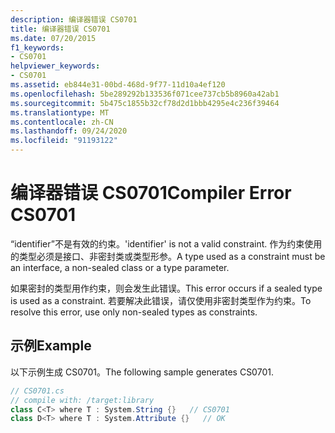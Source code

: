 ```yaml
---
description: 编译器错误 CS0701
title: 编译器错误 CS0701
ms.date: 07/20/2015
f1_keywords:
- CS0701
helpviewer_keywords:
- CS0701
ms.assetid: eb844e31-00bd-468d-9f77-11d10a4ef120
ms.openlocfilehash: 5be289292b133536f071cee737cb5b8960a42ab1
ms.sourcegitcommit: 5b475c1855b32cf78d2d1bbb4295e4c236f39464
ms.translationtype: MT
ms.contentlocale: zh-CN
ms.lasthandoff: 09/24/2020
ms.locfileid: "91193122"
---
```

# <a name="compiler-error-cs0701"></a><span data-ttu-id="c8157-103">编译器错误 CS0701</span><span class="sxs-lookup"><span data-stu-id="c8157-103">Compiler Error CS0701</span></span>

<span data-ttu-id="c8157-104">“identifier”不是有效的约束。</span><span class="sxs-lookup"><span data-stu-id="c8157-104">'identifier' is not a valid constraint.</span></span> <span data-ttu-id="c8157-105">作为约束使用的类型必须是接口、非密封类或类型形参。</span><span class="sxs-lookup"><span data-stu-id="c8157-105">A type used as a constraint must be an interface, a non-sealed class or a type parameter.</span></span>  
  
 <span data-ttu-id="c8157-106">如果密封的类型用作约束，则会发生此错误。</span><span class="sxs-lookup"><span data-stu-id="c8157-106">This error occurs if a sealed type is used as a constraint.</span></span> <span data-ttu-id="c8157-107">若要解决此错误，请仅使用非密封类型作为约束。</span><span class="sxs-lookup"><span data-stu-id="c8157-107">To resolve this error, use only non-sealed types as constraints.</span></span>  
  
## <a name="example"></a><span data-ttu-id="c8157-108">示例</span><span class="sxs-lookup"><span data-stu-id="c8157-108">Example</span></span>  

 <span data-ttu-id="c8157-109">以下示例生成 CS0701。</span><span class="sxs-lookup"><span data-stu-id="c8157-109">The following sample generates CS0701.</span></span>  
  
```csharp  
// CS0701.cs  
// compile with: /target:library  
class C<T> where T : System.String {}   // CS0701  
class D<T> where T : System.Attribute {}   // OK  
```
